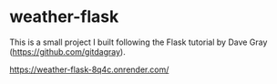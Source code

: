# weather-flask

This is a small project I built following the Flask tutorial by Dave Gray (https://github.com/gitdagray).

https://weather-flask-8q4c.onrender.com/
